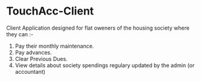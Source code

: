 # TouchAcc-Client

Client Application designed for flat oweners of the housing society where they can :-
  1. Pay their monthly maintenance.
  2. Pay advances.
  3. Clear Previous Dues.
  4. View details about society spendings regulary updated by the admin (or accountant)
  
